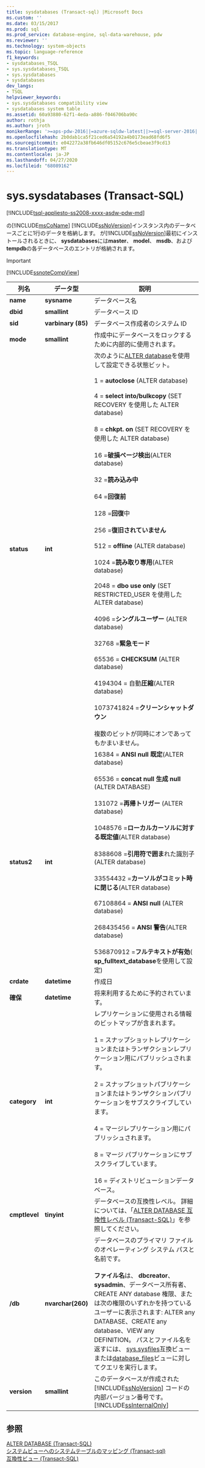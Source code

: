 ```yaml
---
title: sysdatabases (Transact-sql) |Microsoft Docs
ms.custom: ''
ms.date: 03/15/2017
ms.prod: sql
ms.prod_service: database-engine, sql-data-warehouse, pdw
ms.reviewer: ''
ms.technology: system-objects
ms.topic: language-reference
f1_keywords:
- sysdatabases_TSQL
- sys.sysdatabases_TSQL
- sys.sysdatabases
- sysdatabases
dev_langs:
- TSQL
helpviewer_keywords:
- sys.sysdatabases compatibility view
- sysdatabases system table
ms.assetid: 60a93880-62f1-4eda-a886-f046706ba90c
author: rothja
ms.author: jroth
monikerRange: '>=aps-pdw-2016||=azure-sqldw-latest||>=sql-server-2016||=sqlallproducts-allversions||>=sql-server-linux-2017||=azuresqldb-mi-current'
ms.openlocfilehash: 2b0dab1ca5f21ced6a54192a4b0173ead68fd6f5
ms.sourcegitcommit: e042272a38fb646df05152c676e5cbeae3f9cd13
ms.translationtype: MT
ms.contentlocale: ja-JP
ms.lasthandoff: 04/27/2020
ms.locfileid: "68089162"
---
```

# <a name="syssysdatabases-transact-sql"></a>sys.sysdatabases (Transact-SQL)
[!INCLUDE[tsql-appliesto-ss2008-xxxx-asdw-pdw-md](../../includes/tsql-appliesto-ss2008-xxxx-asdw-pdw-md.md)]

  の[!INCLUDE[msCoName](../../includes/msconame-md.md)] [!INCLUDE[ssNoVersion](../../includes/ssnoversion-md.md)]インスタンス内のデータベースごとに1行のデータを格納します。 が[!INCLUDE[ssNoVersion](../../includes/ssnoversion-md.md)]最初にインストールされるときに、 **sysdatabases**には**master**、 **model**、 **msdb**、および**tempdb**の各データベースのエントリが格納されます。  
  
> [!IMPORTANT]  
>  [!INCLUDE[ssnoteCompView](../../includes/ssnotecompview-md.md)]  
  
|列名|データ型|説明|  
|-----------------|---------------|-----------------|  
|**name**|**sysname**|データベース名|  
|**dbid**|**smallint**|データベース ID|  
|**sid**|**varbinary (85)**|データベース作成者のシステム ID|  
|**mode**|**smallint**|作成中にデータベースをロックするために内部的に使用されます。|  
|**status**|**int**|次のように[ALTER database](../../t-sql/statements/alter-database-transact-sql.md)を使用して設定できる状態ビット。<br /><br /> 1 = **autoclose** (ALTER database)<br /><br /> 4 = **select into/bulkcopy** (SET RECOVERY を使用した ALTER database)<br /><br /> 8 = **chkpt. on** (SET RECOVERY を使用した ALTER database)<br /><br /> 16 =**破損ページ検出**(ALTER database)<br /><br /> 32 =**読み込み中**<br /><br /> 64 =**回復前**<br /><br /> 128 =**回復**中<br /><br /> 256 =**復旧されていません**<br /><br /> 512 = **offline** (ALTER database)<br /><br /> 1024 =**読み取り専用**(ALTER database)<br /><br /> 2048 = **dbo use only** (SET RESTRICTED_USER を使用した ALTER database)<br /><br /> 4096 =**シングルユーザー** (ALTER database)<br /><br /> 32768 =**緊急モード**<br /><br /> 65536 = **CHECKSUM** (ALTER database)<br /><br /> 4194304 = 自動**圧縮**(ALTER database)<br /><br /> 1073741824 =**クリーンシャットダウン**<br /><br /> 複数のビットが同時にオンであってもかまいません。|  
|**status2**|**int**|16384 = **ANSI null 既定**(ALTER database)<br /><br /> 65536 = **concat null 生成 null** (ALTER DATABASE)<br /><br /> 131072 =**再帰トリガー** (ALTER database)<br /><br /> 1048576 =**ローカルカーソルに対する既定値**(ALTER database)<br /><br /> 8388608 =**引用符で囲ま**れた識別子 (ALTER database)<br /><br /> 33554432 =**カーソルがコミット時に閉じる**(ALTER database)<br /><br /> 67108864 = **ANSI null** (ALTER database)<br /><br /> 268435456 = **ANSI 警告**(ALTER database)<br /><br /> 536870912 =**フルテキストが有効**( **sp_fulltext_database**を使用して設定)|  
|**crdate**|**datetime**|作成日|  
|**確保**|**datetime**|将来利用するために予約されています。|  
|**category**|**int**|レプリケーションに使用される情報のビットマップが含まれます。<br /><br /> 1 = スナップショットレプリケーションまたはトランザクションレプリケーション用にパブリッシュされます。<br /><br /> 2 = スナップショットパブリケーションまたはトランザクションパブリケーションをサブスクライブしています。<br /><br /> 4 = マージレプリケーション用にパブリッシュされます。<br /><br /> 8 = マージ パブリケーションにサブスクライブしています。<br /><br /> 16 = ディストリビューションデータベース。|  
|**cmptlevel**|**tinyint**|データベースの互換性レベル。 詳細については、「[ALTER DATABASE 互換性レベル &#40;Transact-SQL&#41;](../../t-sql/statements/alter-database-transact-sql-compatibility-level.md)」を参照してください。|  
|**/db**|**nvarchar(260)**|データベースのプライマリ ファイルのオペレーティング システム パスと名前です。<br /><br /> **ファイル名**は、 **dbcreator**、 **sysadmin**、データベース所有者、CREATE ANY database 権限、または次の権限のいずれかを持つているユーザーに表示されます: ALTER any DATABASE、CREATE any database、VIEW any DEFINITION。 パスとファイル名を返すには、 [sys.sysfiles](../../relational-databases/system-compatibility-views/sys-sysfiles-transact-sql.md)互換ビューまたは[database_files](../../relational-databases/system-catalog-views/sys-database-files-transact-sql.md)ビューに対してクエリを実行します。|  
|**version**|**smallint**|このデータベースが作成された [!INCLUDE[ssNoVersion](../../includes/ssnoversion-md.md)] コードの内部バージョン番号です。 [!INCLUDE[ssInternalOnly](../../includes/ssinternalonly-md.md)]|  
  
## <a name="see-also"></a>参照  
 [ALTER DATABASE &#40;Transact-SQL&#41;](../../t-sql/statements/alter-database-transact-sql.md)   
 [システムビューへのシステムテーブルのマッピング &#40;Transact-sql&#41;](../../relational-databases/system-tables/mapping-system-tables-to-system-views-transact-sql.md)   
 [互換性ビュー &#40;Transact-SQL&#41;](~/relational-databases/system-compatibility-views/system-compatibility-views-transact-sql.md)  
  
  
